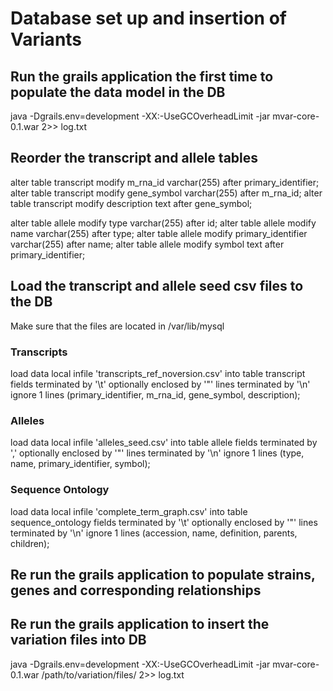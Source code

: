 # Database set up and insertion of Variants


## Run the grails application the first time to populate the data model in the DB


java -Dgrails.env=development -XX:-UseGCOverheadLimit -jar mvar-core-0.1.war 2>> log.txt



## Reorder the transcript and allele tables

alter table transcript modify m_rna_id varchar(255) after primary_identifier;
alter table transcript modify gene_symbol varchar(255) after m_rna_id;
alter table transcript modify description text after gene_symbol;


alter table allele modify type varchar(255) after id;
alter table allele modify name varchar(255) after type;
alter table allele modify primary_identifier varchar(255) after name;
alter table allele modify symbol text after primary_identifier;


## Load the transcript and allele seed csv files to the DB

Make sure that the files are located in /var/lib/mysql

### Transcripts

load data local infile 'transcripts_ref_noversion.csv' into table transcript  fields terminated by '\t' optionally enclosed by '"' lines terminated by '\n' ignore 1 lines (primary_identifier, m_rna_id, gene_symbol, description);


### Alleles

load data local infile 'alleles_seed.csv' into table allele  fields terminated by ',' optionally enclosed by '"' lines terminated by '\n' ignore 1 lines (type, name, primary_identifier, symbol);


### Sequence Ontology

load data local infile 'complete_term_graph.csv' into table sequence_ontology  fields terminated by '\t' optionally enclosed by '"' lines terminated by '\n' ignore 1 lines (accession, name, definition, parents, children);


## Re run the grails application to populate strains, genes and corresponding relationships

## Re run the grails application to insert the variation files into DB

java -Dgrails.env=development -XX:-UseGCOverheadLimit -jar mvar-core-0.1.war /path/to/variation/files/ 2>> log.txt


